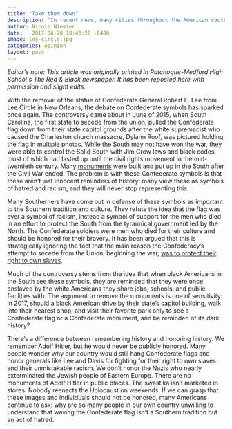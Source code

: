 ```yaml
---
title: "Take them down"
description: "In recent news, many cities throughout the American south have removed statues and monuments dedicated to the Confederacy. This has caused widespread controversy and debate throughout the nation."
author: Nicole Niemiec
date:   2017-06-20 10:43:26 -0400
image: lee-circle.jpg
categories: opinion
layout: post
---
```

_Editor's note: This article was originally printed in Patchogue-Medford High School's The Red & Black newspaper. It has been reposted here with permission and slight edits._

With the removal of the statue of Confederate General Robert E. Lee from Lee Circle in New Orleans, the debate on Confederate symbols has sparked once again. The controversy came about in June of 2015, when South Carolina, the first state to secede from the union, pulled the Confederate flag down from their state capitol grounds after the white supremacist who caused the Charleston church massacre, Dylann Roof, was pictured holding the flag in multiple photos.
While the South may not have won the war, they were able to control the Solid South with Jim Crow laws and black codes, most of which had lasted up until the civil rights movement in the mid-twentieth century. Many [monuments](https://www.washingtonpost.com/national/new-orleans-begins-removing-monument-to-confederate-gen-robert-e-lee/2017/05/19/c4ed94f6-364d-11e7-99b0-dd6e94e786e5_story.html) were built and put up in the South after the Civil War ended. The problem is with these Confederate symbols is that these aren’t just innocent reminders of history: many view these as symbols of hatred and racism, and they will never stop representing this.

Many Southerners have come out in defense of these symbols as important to the Southern tradition and culture. They refute the idea that the flag was ever a symbol of racism, instead a symbol of support for the men who died in an effort to protect the South from the tyrannical government led by the North. The Confederate soldiers were men who died for their culture and should be honored for their bravery. It has been argued that this is strategically ignoring the fact that the main reason the Confederacy’s attempt to secede from the Union, beginning the war, [was to protect their right to own slaves](https://www.gilderlehrman.org/history-by-era/american-civil-war/essays/american-civil-war).

Much of the controversy stems from the idea that when black Americans in the South see these symbols, they are reminded that they were once enslaved by the white Americans they share jobs, schools, and public facilities with. The argument to remove the monuments is one of sensitivity: in 2017, should a black American drive by their state’s capitol building, walk into their nearest shop, and visit their favorite park only to see a Confederate flag or a Confederate monument, and be reminded of its dark history?

There’s a difference between remembering history and honoring history. We remember Adolf Hitler, but he would never be publicly honored. Many people wonder why our country would still hang Confederate flags and honor generals like Lee and Davis for fighting for their right to own slaves and their unmistakable racism. We don’t honor the Nazis who nearly exterminated the Jewish people of Eastern Europe. There are no monuments of Adolf Hitler in public places. The swastika isn’t marketed in stores. Nobody reenacts the Holocaust on weekends. If we can grasp that these images and individuals should not be honored, many Americans continue to ask: why are so many people in our own country unwilling to understand that waving the Confederate flag isn’t a Southern tradition but an act of hatred.
